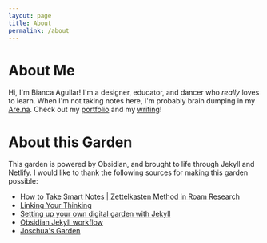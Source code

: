 ```yaml
---
layout: page
title: About
permalink: /about
---
```


# About Me
Hi, I'm Bianca Aguilar! I'm a designer, educator, and dancer who *really* loves to learn.
When I'm not taking notes here, I'm probably brain dumping in my [Are.na](https://www.are.na/bianca-aguilar).
Check out my [portfolio](https://bianca.digital) and my [writing](https://cathexis.substack.com)!

# About this Garden
This garden is powered by Obsidian, and brought to life through Jekyll and Netlify. 
I would like to thank the following sources for making this garden possible:
+ [How to Take Smart Notes | Zettelkasten Method in Roam Research](https://www.youtube.com/watch?v=ljyo_WAJevQ)
+ [Linking Your Thinking](https://www.youtube.com/channel/UC85D7ERwhke7wVqskV_DZUA)
+ [Setting up your own digital garden with Jekyll](https://maximevaillancourt.com/blog/setting-up-your-own-digital-garden-with-jekyll)
+ [Obsidian Jekyll workflow](https://refinedmind.co/obsidian-jekyll-workflow)
+ [Joschua's Garden](https://joschuasgarden.com/)

